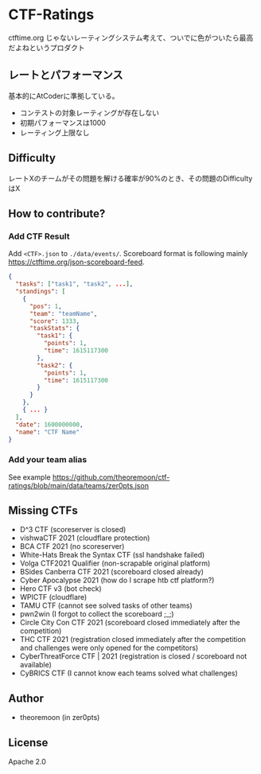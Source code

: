 # CTF-Ratings

ctftime.org じゃないレーティングシステム考えて、ついでに色がついたら最高だよねというプロダクト


## レートとパフォーマンス

基本的にAtCoderに準拠している。

- コンテストの対象レーティングが存在しない
- 初期パフォーマンスは1000
- レーティング上限なし

## Difficulty

レートXのチームがその問題を解ける確率が90%のとき、その問題のDifficultyはX


## How to contribute?

### Add CTF Result

Add `<CTF>.json` to `./data/events/`. Scoreboard format is following mainly https://ctftime.org/json-scoreboard-feed.

```json
{
  "tasks": ["task1", "task2", ...],
  "standings": [
    {
      "pos": 1,
      "team": "teamName",
      "score": 1333,
      "taskStats": {
        "task1": {
          "points": 1,
          "time": 1615117300
        },
        "task2": {
          "points": 1,
          "time": 1615117300
        }
      }
    },
    { ... }
  ],
  "date": 1600000000,
  "name": "CTF Name"
}
```

### Add your team alias

See example https://github.com/theoremoon/ctf-ratings/blob/main/data/teams/zer0pts.json

## Missing CTFs

- D^3 CTF (scoreserver is closed)
- vishwaCTF 2021 (cloudflare protection)
- BCA CTF 2021 (no scoreserver)
- White-Hats Break the Syntax CTF (ssl handshake failed)
- Volga CTF2021 Qualifier (non-scrapable original platform)
- BSides Canberra CTF 2021 (scoreboard closed already)
- Cyber Apocalypse 2021 (how do I scrape htb ctf platform?)
- Hero CTF v3 (bot check)
- WPICTF (cloudflare)
- TAMU CTF (cannot see solved tasks of other teams)
- pwn2win (I forgot to collect the scoreboard ;_;)
- Circle City Con CTF 2021 (scoreboard closed immediately after the competition)
- THC CTF 2021 (registration closed immediately after the competition and challenges were only opened for the competitors)
- CyberThreatForce CTF | 2021 (registration is closed / scoreboard not available)
- CyBRICS CTF (I cannot know each teams solved what challenges)

## Author

- theoremoon (in zer0pts)

## License

 Apache 2.0
